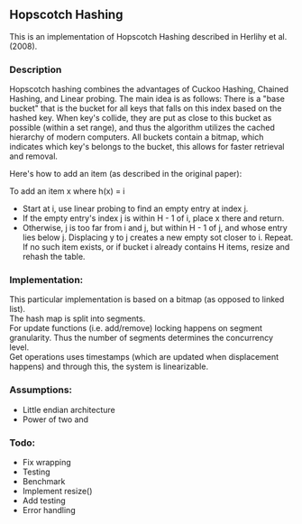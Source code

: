 ## Hopscotch Hashing

This is an implementation of Hopscotch Hashing described in Herlihy et al. (2008).


### Description
Hopscotch hashing combines the advantages of Cuckoo Hashing, Chained Hashing, and Linear probing. The main idea is as follows: There is a "base bucket" that is the bucket for all keys that falls on this index based on the hashed key. When key's collide, they are put as close to this bucket as possible (within a set range), and thus the algorithm utilizes the cached hierarchy of modern computers. All buckets contain a bitmap, which indicates which key's belongs to the bucket, this allows for faster retrieval and removal.


Here's how to add an item (as described in the original paper):

To add an item x where h(x) = i  
- Start at i, use linear probing to find an empty entry at index j.
- If the empty entry's index j is within H - 1 of i, place x there and return.
- Otherwise, j is too far from i and j, but within H - 1 of j, and whose entry lies below j. Displacing y to j creates a new empty sot closer to i. Repeat. If no such item exists, or if bucket i already contains H items, resize and rehash the table.


### Implementation:  
This particular implementation is based on a bitmap (as opposed to linked list).  
The hash map is split into segments.  
For update functions (i.e. add/remove) locking happens on segment granularity. Thus the number of segments determines the concurrency level.  
Get operations uses timestamps (which are updated when displacement happens) and through this, the system is linearizable.


### Assumptions:  
- Little endian architecture
- Power of two <nbuckets> and <nsegments>


### Todo:  
- Fix wrapping
- Testing
- Benchmark
- Implement resize()
- Add testing
- Error handling